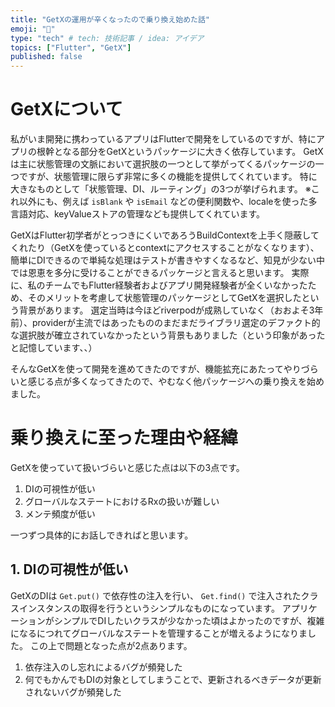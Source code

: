 ```yaml
---
title: "GetXの運用が辛くなったので乗り換え始めた話"
emoji: "🚀"
type: "tech" # tech: 技術記事 / idea: アイデア
topics: ["Flutter", "GetX"]
published: false
---
```


# GetXについて
私がいま開発に携わっているアプリはFlutterで開発をしているのですが、特にアプリの根幹となる部分をGetXというパッケージに大きく依存しています。
GetXは主に状態管理の文脈において選択肢の一つとして挙がってくるパッケージの一つですが、状態管理に限らず非常に多くの機能を提供してくれています。
特に大きなものとして「状態管理、DI、ルーティング」の3つが挙げられます。
※これ以外にも、例えば  `isBlank` や `isEmail` などの便利関数や、localeを使った多言語対応、keyValueストアの管理なども提供してくれています。

GetXはFlutter初学者がとっつきにくいであろうBuildContextを上手く隠蔽してくれたり（GetXを使っているとcontextにアクセスすることがなくなります）、簡単にDIできるので単純な処理はテストが書きやすくなるなど、知見が少ない中では恩恵を多分に受けることができるパッケージと言えると思います。
実際に、私のチームでもFlutter経験者およびアプリ開発経験者が全くいなかったため、そのメリットを考慮して状態管理のパッケージとしてGetXを選択したという背景があります。
選定当時は今ほどriverpodが成熟していなく（おおよそ3年前）、providerが主流ではあったもののまだまだライブラリ選定のデファクト的な選択肢が確立されていなかったという背景もありました（という印象があったと記憶しています、、）

そんなGetXを使って開発を進めてきたのですが、機能拡充にあたってやりづらいと感じる点が多くなってきたので、やむなく他パッケージへの乗り換えを始めました。

# 乗り換えに至った理由や経緯
GetXを使っていて扱いづらいと感じた点は以下の3点です。
1. DIの可視性が低い
2. グローバルなステートにおけるRxの扱いが難しい
3. メンテ頻度が低い

一つずつ具体的にお話しできればと思います。

## 1. DIの可視性が低い
GetXのDIは `Get.put()` で依存性の注入を行い、 `Get.find()` で注入されたクラスインスタンスの取得を行うというシンプルなものになっています。
アプリケーションがシンプルでDIしたいクラスが少なかった頃はよかったのですが、複雑になるにつれてグローバルなステートを管理することが増えるようになりました。
この上で問題となった点が2点あります。
1. 依存注入のし忘れによるバグが頻発した
2. 何でもかんでもDIの対象としてしまうことで、更新されるべきデータが更新されないバグが頻発した
